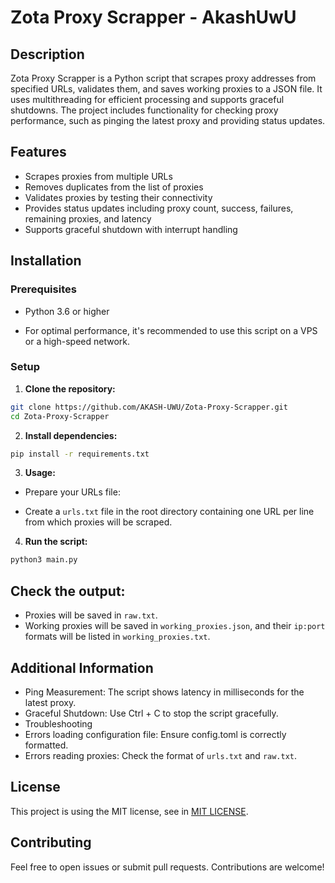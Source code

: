 # Zota Proxy Scrapper - AkashUwU

## Description

Zota Proxy Scrapper is a Python script that scrapes proxy addresses from specified URLs, validates them, and saves working proxies to a JSON file. It uses multithreading for efficient processing and supports graceful shutdowns. The project includes functionality for checking proxy performance, such as pinging the latest proxy and providing status updates.

## Features

- Scrapes proxies from multiple URLs
- Removes duplicates from the list of proxies
- Validates proxies by testing their connectivity
- Provides status updates including proxy count, success, failures, remaining proxies, and latency
- Supports graceful shutdown with interrupt handling

## Installation

### Prerequisites

- Python 3.6 or higher

- For optimal performance, it's recommended to use this script on a VPS or a high-speed network.

### Setup

1. **Clone the repository:**

```bash
git clone https://github.com/AKASH-UWU/Zota-Proxy-Scrapper.git
cd Zota-Proxy-Scrapper
```



2. **Install dependencies:**

```bash
pip install -r requirements.txt
```

3. **Usage:**

- Prepare your URLs file:

- Create a `urls.txt` file in the root directory containing one URL per line from which proxies will be scraped.

4. **Run the script:**

```bash
python3 main.py
```

## Check the output:

- Proxies will be saved in `raw.txt`.
- Working proxies will be saved in `working_proxies.json`, and their `ip:port` formats will be listed in `working_proxies.txt`.


## Additional Information
- Ping Measurement: The script shows latency in milliseconds for the latest proxy.
- Graceful Shutdown: Use Ctrl + C to stop the script gracefully.
- Troubleshooting
- Errors loading configuration file: Ensure config.toml is correctly formatted.
- Errors reading proxies: Check the format of `urls.txt` and `raw.txt`.




## License

This project is using the MIT license, see in [MIT LICENSE](./LICENSE).

## Contributing

Feel free to open issues or submit pull requests. Contributions are welcome!

